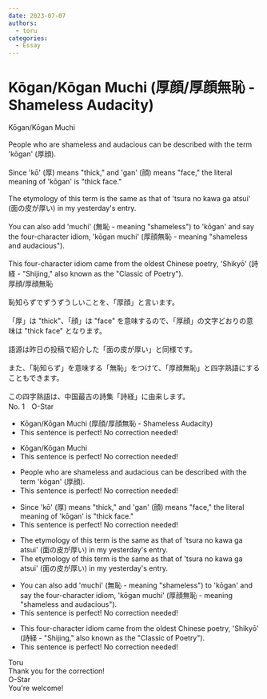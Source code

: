```yaml
---
date: 2023-07-07
authors:
  - toru
categories:
  - Essay
---
```


<h1 id="subject_show">Kōgan/Kōgan Muchi (厚顔/厚顔無恥 - Shameless Audacity)</h1>
<div class="date" hidden>Jul 7, 2023 11:16</div>
<div id="post"><div id="body_show_ori">
Kōgan/Kōgan Muchi<br/><br/>People who are shameless and audacious can be described with the term 'kōgan' (厚顔).<br/><br/>Since 'kō' (厚) means "thick," and 'gan' (顔) means "face," the literal meaning of 'kōgan' is "thick face."<br/><br/>The etymology of this term is the same as that of 'tsura no kawa ga atsui' (面の皮が厚い) in my yesterday's entry.<br/><br/>You can also add 'muchi' (無恥 - meaning "shameless") to 'kōgan' and say the four-character idiom, 'kōgan muchi' (厚顔無恥 - meaning "shameless and audacious").<br/><br/>This four-character idiom came from the oldest Chinese poetry, 'Shikyō' (詩経 - "Shijing," also known as the "Classic of Poetry").
</div></div>

<!-- more -->

<div id="post_ja"><div id="body_show_mo">
厚顔/厚顔無恥<br/><br/>恥知らずでずうずうしいことを、「厚顔」と言います。<br/><br/>「厚」は "thick"、「顔」は "face" を意味するので、「厚顔」の文字どおりの意味は "thick face" となります。<br/><br/>語源は昨日の投稿で紹介した「面の皮が厚い」と同様です。<br/><br/>また、「恥知らず」を意味する「無恥」をつけて、「厚顔無恥」と四字熟語にすることもできます。<br/><br/>この四字熟語は、中国最古の詩集「詩経」に由来します。
</div></div>
<div id="block"><div class="first_name"> No. 1　<span class="just_name">O-Star</span></div><div id="block2">
<ul class="correction_field">
<li class="incorrect">Kōgan/Kōgan Muchi (厚顔/厚顔無恥 - Shameless Audacity)</li>
<li class="corrected perfect">This sentence is perfect! No correction needed!</li>
</ul>
<ul class="correction_field">
<li class="incorrect">Kōgan/Kōgan Muchi</li>
<li class="corrected perfect">This sentence is perfect! No correction needed!</li>
</ul>
<ul class="correction_field">
<li class="incorrect">People who are shameless and audacious can be described with the term 'kōgan' (厚顔).</li>
<li class="corrected perfect">This sentence is perfect! No correction needed!</li>
</ul>
<ul class="correction_field">
<li class="incorrect">Since 'kō' (厚) means "thick," and 'gan' (顔) means "face," the literal meaning of 'kōgan' is "thick face."</li>
<li class="corrected perfect">This sentence is perfect! No correction needed!</li>
</ul>
<ul class="correction_field">
<li class="incorrect">The etymology of this term is the same as that of 'tsura no kawa ga atsui' (面の皮が厚い) in my yesterday's entry.</li>
<li class="corrected correct">
The etymology of this term is the same as that of 'tsura no kawa ga atsui' (面の皮が厚い) in <span class="sline"><span class="f_red">my</span></span> yesterday's entry.
</li>
</ul>
<ul class="correction_field">
<li class="incorrect">You can also add 'muchi' (無恥 - meaning "shameless") to 'kōgan' and say the four-character idiom, 'kōgan muchi' (厚顔無恥 - meaning "shameless and audacious").</li>
<li class="corrected perfect">This sentence is perfect! No correction needed!</li>
</ul>
<ul class="correction_field">
<li class="incorrect">This four-character idiom came from the oldest Chinese poetry, 'Shikyō' (詩経 - "Shijing," also known as the "Classic of Poetry").</li>
<li class="corrected perfect">This sentence is perfect! No correction needed!</li>
</ul>
</div><div class="name"><span class="just_name">Toru</span><br>
Thank you for the correction!
</div>
<div class="name"><span class="just_name">O-Star</span><br>
You're welcome!
</div>
</div>
